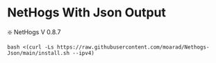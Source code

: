 # NetHogs With Json Output

❇️ NetHogs V 0.8.7




````
bash <(curl -Ls https://raw.githubusercontent.com/moarad/Nethogs-Json/main/install.sh --ipv4)
````

